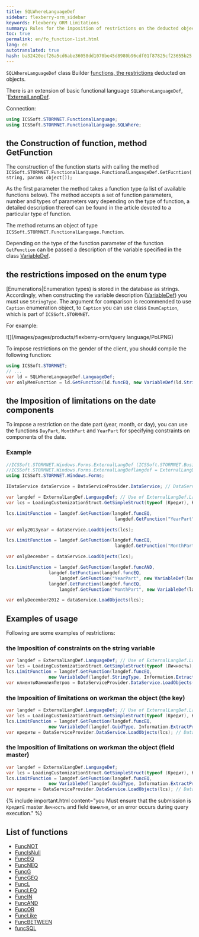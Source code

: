 ```yaml
---
title: SQLWhereLanguageDef
sidebar: flexberry-orm_sidebar
keywords: Flexberry ORM Limitations
summary: Rules for the imposition of restrictions on the deducted objects
toc: true
permalink: en/fo_function-list.html
lang: en
autotranslated: true
hash: ba32420ecf26a5cd6abe36058dd1070be45d8980b96cdf01f87825cf23655b25
---
```


`SQLWhereLanguageDef` class Builder [functions, the restrictions](fo_limit-function.html) deducted on objects.

There is an extension of basic functional language `SQLWhereLanguageDef`, `[ExternalLangDef](fo_external-lang-def.html).

Connection:

``` csharp
using ICSSoft.STORMNET.FunctionalLanguage;
using ICSSoft.STORMNET.FunctionalLanguage.SQLWhere;
```

## the Construction of function, method GetFunction

The construction of the function starts with calling the method `ICSSoft.STORMNET.FunctionalLanguage.FunctionalLanguageDef.GetFucntion(string, params object[));`

As the first parameter the method takes a function type (a list of available functions below). The method accepts a set of function parameters, number and types of parameters vary depending on the type of function, a detailed description thereof can be found in the article devoted to a particular type of function.

The method returns an object of type `ICSSoft.STORMNET.FunctionalLanguage.Function`.

Depending on the type of the function parameter of the function `GetFunction` can be passed a description of the variable specified in the class [VariableDef](fo_variable-def.html).

## the restrictions imposed on the enum type

[Enumerations|Enumeration types) is stored in the database as strings. Accordingly, when constructing the variable description ([VariableDef](fo_variable-def.html)) you must use `StringType`. The argument for comparison is recommended to use `Caption` enumeration object, to `Caption` you can use class `EnumCaption`, which is part of `ICSSoft.STORMNET`.

For example:

![](/images/pages/products/flexberry-orm/query language/Pol.PNG)

To impose restrictions on the gender of the client, you should compile the following function:

```csharp
using ICSSoft.STORMNET;
// ...
var ld = SQLWhereLanguageDef.LanguageDef;
var onlyMenFunction = ld.GetFunction(ld.funcEQ, new VariableDef(ld.StringType, Information.ExtractPropertyPath<Клиент>(x => x.Пол)), EnumCaption.GetCaptionFor(tПол.Мужской));
```

## the Imposition of limitations on the date components

To impose a restriction on the date part (year, month, or day), you can use the functions `DayPart`, `MonthPart` and `YearPart` for specifying constraints on components of the date.

### Example

```csharp
//ICSSoft.STORMNET.Windows.Forms.ExternalLangDef (ICSSoft.STORMNET.Business.ExternalLangDef.dll)
//ICSSoft.STORMNET.Windows.Forms.ExternalLangDeflangdef = ExternalLangDef.LanguageDef;
using ICSSoft.STORMNET.Windows.Forms;

IDataService dataService = DataServiceProvider.DataService; // DataServiceProvider is deprecated; inject IDataService instead

var langdef = ExternalLangDef.LanguageDef; // Use of ExternalLangDef.LanguageDef is deprecated. Use constructor instead (new ExternalLangDef(dataService)).
var lcs = LoadingCustomizationStruct.GetSimpleStruct(typeof (Кредит), Кредит.Views.КредитE);

lcs.LimitFunction = langdef.GetFunction(langdef.funcEQ,
                                         langdef.GetFunction("YearPart", new VariableDef(langdef.DateTimeType, "ДатаВыдачи")), "2013");

var only2013year = dataService.LoadObjects(lcs);

lcs.LimitFunction = langdef.GetFunction(langdef.funcEQ,
                                         langdef.GetFunction("MonthPart", new VariableDef(langdef.DateTimeType, "ДатаВыдачи")), "12");

var onlyDecember = dataService.LoadObjects(lcs);

lcs.LimitFunction = langdef.GetFunction(langdef.funcAND,
                langdef.GetFunction(langdef.funcEQ,
                    langdef.GetFunction("YearPart", new VariableDef(langdef.DateTimeType, "ДатаВыдачи")), "2012"),
                langdef.GetFunction(langdef.funcEQ,
                    langdef.GetFunction("MonthPart", new VariableDef(langdef.DateTimeType, "ДатаВыдачи")), "12"));

var onlyDecember2012 = dataService.LoadObjects(lcs);
```

## Examples of usage

Following are some examples of restrictions:

### the Imposition of constraints on the string variable

```csharp
var langdef = ExternalLangDef.LanguageDef; // Use of ExternalLangDef.LanguageDef is deprecated. Use constructor instead (new ExternalLangDef(dataService)).
var lcs = LoadingCustomizationStruct.GetSimpleStruct(typeof (Личность), Личность.Views.ЛичностьE);
lcs.LimitFunction = langdef.GetFunction(langdef.funcEQ,
	            new VariableDef(langdef.StringType, Information.ExtractPropertyPath<Личность>(x => x.Фамилия)), Petrov);
var клиентыФамилияПетров = DataServiceProvider.DataService.LoadObjects(lcs); // DataServiceProvider is deprecated; inject IDataService instead
```

### the Imposition of limitations on workman the object (the key)

```csharp
var langdef = ExternalLangDef.LanguageDef; // Use of ExternalLangDef.LanguageDef is deprecated. Use constructor instead (new ExternalLangDef(dataService)).
var lcs = LoadingCustomizationStruct.GetSimpleStruct(typeof (Кредит), Кредит.Views.КредитE);
lcs.LimitFunction = langdef.GetFunction(langdef.funcEQ,
	            new VariableDef(langdef.GuidType, Information.ExtractPropertyPath<Кредит>(x => x.Личность)), "64F45BC3-339B-4FBA-A036-C5E9FE9EAE53");
var кредиты = DataServiceProvider.DataService.LoadObjects(lcs); // DataServiceProvider is deprecated; inject IDataService instead
```

### the Imposition of limitations on workman the object (field master)

```csharp
var langdef = ExternalLangDef.LanguageDef;
var lcs = LoadingCustomizationStruct.GetSimpleStruct(typeof (Кредит), Кредит.Views.КредитE);
lcs.LimitFunction = langdef.GetFunction(langdef.funcEQ,
	            new VariableDef(langdef.GuidType, Information.ExtractPropertyPath<Кредит>(x => x.Личность.Фамилия)), Petrov);
var кредиты = DataServiceProvider.DataService.LoadObjects(lcs); // DataServiceProvider is deprecated; inject IDataService instead
```

{% include important.html content="you Must ensure that the submission is `КредитE` master `Личность` and field `Фамилия`, or an error occurs during query execution." %}

## List of functions

* [FuncNOT](fo_func-not.html)
* [FuncIsNull](fo_func-is-null.html)
* [FuncEQ](fo_func-eq.html)
* [FuncNEQ](fo_func-neq.html)
* [FuncG](fo_compare-functions.html)
* [FuncGEQ](fo_compare-functions.html)
* [FuncL](fo_compare-functions.html)
* [FuncLEQ](fo_compare-functions.html)
* [FuncIN](fo_func-in.html)
* [FuncAND](fo_func-and.html)
* [FuncOR](fo_func-or.html)
* [FuncLike](fo_func-like.html)
* [FuncBETWEEN](fo_func-between.html)
* [funcSQL](fo_func-sql.html)



